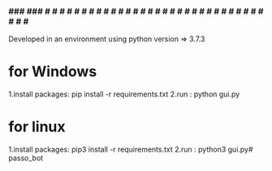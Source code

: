 ### ### ### # # # # # # # # # # # # # #  # # # # # # # # # # # # # # # # # # # # 
Developed in an environment using python version => 3.7.3


# for Windows
1.install packages:
  pip install -r requirements.txt
2.run :
    python gui.py

# for linux
1.install packages:
    pip3 install -r requirements.txt
2.run :
    python3 gui.py# passo_bot
